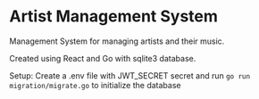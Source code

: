 # Artist Management System

Management System for managing artists and their music.

Created using React and Go with sqlite3 database.

Setup:
Create a .env file with JWT_SECRET secret and run `go run migration/migrate.go` to initialize the database
